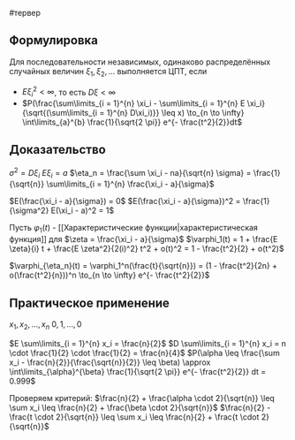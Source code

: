 #тервер 
## Формулировка
Для последовательности независимых, одинаково распределённых случайных величин $\xi_1, \xi_2, \dots$ выполняется ЦПТ, если 
- $E \xi_i^2 < \infty$, то есть $D \xi < \infty$
- $P(\frac{\sum\limits_{i = 1}^{n} \xi_i - \sum\limits_{i = 1}^{n} E \xi_i}{\sqrt{(\sum\limits_{i = 1}^{n} D\xi_i)}} \leq x) \to_{n \to \infty} \int\limits_{a}^{b} \frac{1}{\sqrt{2 \pi}} e^{- \frac{t^2}{2}}dt$

## Доказательство
$\sigma^2 = D \xi_i$
$E\xi_i = a$
$\eta_n = \frac{\sum \xi_i - na}{\sqrt{n} \sigma} = \frac{1}{\sqrt{n}} \sum\limits_{i = 1}^{n} \frac{\xi_i - a}{\sigma}$

$E(\frac{\xi_i - a}{\sigma}) = 0$
$E(\frac{\xi_i - a}{\sigma})^2 = \frac{1}{\sigma^2} E(\xi_i - a)^2 = 1$

Пусть $\varphi_1(t)$ - [[Характеристические функции|характеристическая функция]] для $\zeta = \frac{\xi_i - a}{\sigma}$
$\varphi_1(t) = 1 + \frac{E \zeta}{i} t + \frac{E \zeta^2}{2(i)^2} t^2 + o(t)^2 = 1 - \frac{t^2}{2} + o(t^2)$

$\varphi_{\eta_n}(t) = \varphi_1^n(\frac{t}{\sqrt{n}}) = (1 - \frac{t^2}{2n} + o(\frac{t^2}{n}))^n \to_{n \to \infty} e^{- \frac{t^2}{2}}$

## Практическое применение
$x_1, x_2, \dots, x_n$
$0, 1, \dots, 0$

$E \sum\limits_{i = 1}^{n} x_i = \frac{n}{2}$
$D \sum\limits_{i = 1}^{n} x_i = n \cdot \frac{1}{2} \cdot \frac{1}{2} = \frac{n}{4}$
$P(\alpha \leq \frac{\sum x_i - \frac{n}{2}}{\frac{\sqrt{n}}{2}} \leq \beta) \approx \int\limits_{\alpha}^{\beta} \frac{1}{\sqrt{2 \pi}} e^{- \frac{t^2}{2}} dt = 0.999$

Проверяем критерий:
$\frac{n}{2} + \frac{\alpha \cdot 2}{\sqrt{n}} \leq \sum x_i \leq \frac{n}{2} + \frac{\beta \cdot 2}{\sqrt{n}}$
$\frac{n}{2} - \frac{t \cdot 2}{\sqrt{n}} \leq \sum x_i \leq \frac{n}{2} + \frac{t \cdot 2}{\sqrt{n}}$